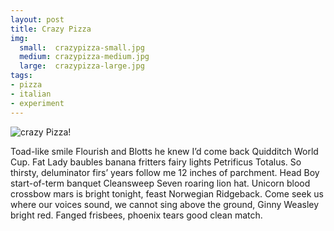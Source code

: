 ```yaml
---
layout: post
title: Crazy Pizza
img:
  small:  crazypizza-small.jpg
  medium: crazypizza-medium.jpg
  large:  crazypizza-large.jpg
tags:
- pizza
- italian
- experiment
---
```


![crazy Pizza!]({{site.img_url}}/crazypizza-large.jpg)

Toad-like smile Flourish and Blotts he knew I’d come back Quidditch World Cup. Fat Lady baubles banana fritters fairy lights Petrificus Totalus. So thirsty, deluminator firs’ years follow me 12 inches of parchment. Head Boy start-of-term banquet Cleansweep Seven roaring lion hat. Unicorn blood crossbow mars is bright tonight, feast Norwegian Ridgeback. Come seek us where our voices sound, we cannot sing above the ground, Ginny Weasley bright red. Fanged frisbees, phoenix tears good clean match.